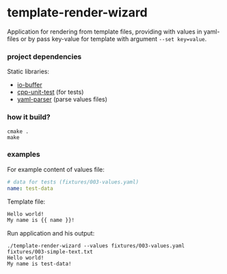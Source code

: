 # template-render-wizard

Application for rendering from template files, providing with values in yaml-files or by pass key-value for template with argument `--set key=value`.

### project dependencies
Static libraries:
  - [io-buffer](https://github.com/Alexander1000/io-buffer)
  - [cpp-unit-test](https://github.com/Alexander1000/cpp-unit-test) (for tests)
  - [yaml-parser](https://github.com/Alexander1000/yaml-parser) (parse values files)
  
### how it build?
```shell
cmake .
make
```

### examples
For example content of values file:
```yaml
# data for tests (fixtures/003-values.yaml)
name: test-data
```

Template file:
```txt
Hello world!
My name is {{ name }}!
```

Run application and his output:
```shell
./template-render-wizard --values fixtures/003-values.yaml fixtures/003-simple-text.txt
Hello world!
My name is test-data!

```
